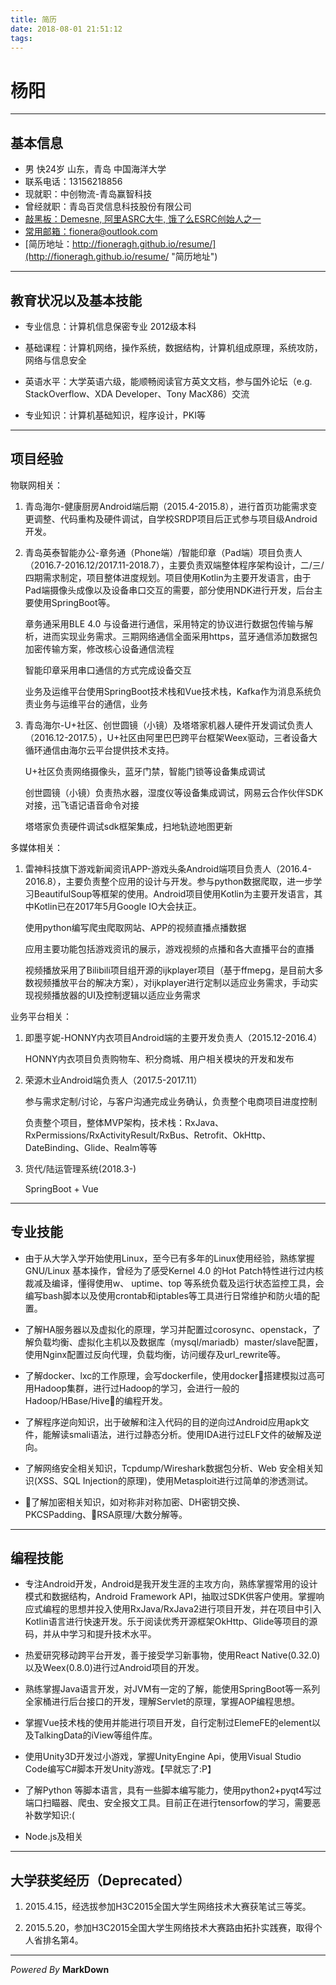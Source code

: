 ```yaml
---
title: 简历
date: 2018-08-01 21:51:12
tags:
---
```


# 杨阳

***

## 基本信息

* 男 快24岁 山东，青岛 中国海洋大学
* 联系电话：13156218856
* 现就职：中创物流-青岛赢智科技
* 曾经就职：青岛百灵信息科技股份有限公司
* [敲黑板：Demesne, 阿里ASRC大牛, 饿了么ESRC创始人之一](http://weibo.com/121478098 "智障女票")
* [常用邮箱：fionera@outlook.com](mailto:fionera@outlook.com "常用邮箱")
* [简历地址：http://fioneragh.github.io/resume/](http://fioneragh.github.io/resume/ "简历地址")

***

## 教育状况以及基本技能

* 专业信息：计算机信息保密专业 2012级本科

* 基础课程：计算机网络，操作系统，数据结构，计算机组成原理，系统攻防，网络与信息安全

* 英语水平：大学英语六级，能顺畅阅读官方英文文档，参与国外论坛（e.g. StackOverflow、XDA Developer、Tony MacX86）交流

* 专业知识：计算机基础知识，程序设计，PKI等

***

## 项目经验

物联网相关：

1. 青岛海尔-健康厨房Android端后期（2015.4-2015.8），进行首页功能需求变更调整、代码重构及硬件调试，自学校SRDP项目后正式参与项目级Android开发。

1. 青岛英泰智能办公-章务通（Phone端）/智能印章（Pad端）项目负责人（2016.7-2016.12/2017.11-2018.7），主要负责双端整体程序架构设计，二/三/四期需求制定，项目整体进度规划。项目使用Kotlin为主要开发语言，由于Pad端摄像头成像以及设备串口交互的需要，部分使用NDK进行开发，后台主要使用SpringBoot等。

    章务通采用BLE 4.0 与设备进行通信，采用特定的协议进行数据包传输与解析，进而实现业务需求。三期网络通信全面采用https，蓝牙通信添加数据包加密传输方案，修改核心设备通信流程

    智能印章采用串口通信的方式完成设备交互

    业务及运维平台使用SpringBoot技术栈和Vue技术栈，Kafka作为消息系统负责业务与运维平台的通信，业务

1. 青岛海尔-U+社区、创世圆镜（小镜）及塔塔家机器人硬件开发调试负责人（2016.12-2017.5），U+社区由阿里巴巴跨平台框架Weex驱动，三者设备大循环通信由海尔云平台提供技术支持。

    U+社区负责网络摄像头，蓝牙门禁，智能门锁等设备集成调试

    创世圆镜（小镜）负责热水器，湿度仪等设备集成调试，网易云合作伙伴SDK对接，迅飞语记语音命令对接

    塔塔家负责硬件调试sdk框架集成，扫地轨迹地图更新

多媒体相关：

1. 雷神科技旗下游戏新闻资讯APP-游戏头条Android端项目负责人（2016.4-2016.8），主要负责整个应用的设计与开发。参与python数据爬取，进一步学习BeautifulSoup等框架的使用。Android项目使用Kotlin为主要开发语言，其中Kotlin已在2017年5月Google IO大会扶正。

    使用python编写爬虫爬取网站、APP的视频直播点播数据

    应用主要功能包括游戏资讯的展示，游戏视频的点播和各大直播平台的直播

    视频播放采用了Bilibili项目组开源的ijkplayer项目（基于ffmepg，是目前大多数视频播放平台的解决方案），对ijkplayer进行定制以适应业务需求，手动实现视频播放器的UI及控制逻辑以适应业务需求

业务平台相关：

1. 即墨亨妮-HONNY内衣项目Android端的主要开发负责人（2015.12-2016.4）

    HONNY内衣项目负责购物车、积分商城、用户相关模块的开发和发布

1. 荣源木业Android端负责人（2017.5-2017.11）

    参与需求定制/讨论，与客户沟通完成业务确认，负责整个电商项目进度控制

    负责整个项目，整体MVP架构，技术栈：RxJava、RxPermissions/RxActivityResult/RxBus、Retrofit、OkHttp、DateBinding、Glide、Realm等等

1. 货代/陆运管理系统(2018.3-)

    SpringBoot + Vue

***

## 专业技能

* 由于从大学入学开始使用Linux，至今已有多年的Linux使用经验，熟练掌握GNU/Linux 基本操作，曾经为了感受Kernel 4.0 的Hot Patch特性进行过内核裁减及编译，懂得使用w、 uptime、top 等系统负载及运行状态监控工具，会编写bash脚本以及使用crontab和iptables等工具进行日常维护和防火墙的配置。

* 了解HA服务器以及虚拟化的原理，学习并配置过corosync、openstack，了解负载均衡、虚拟化主机以及数据库（mysql/mariadb）master/slave配置，使用Nginx配置过反向代理，负载均衡，访问缓存及url_rewrite等。

* 了解docker、lxc的工作原理，会写dockerfile，使用docker搭建模拟过高可用Hadoop集群，进行过Hadoop的学习，会进行一般的Hadoop/HBase/Hive的编程开发。

* 了解程序逆向知识，出于破解和注入代码的目的逆向过Android应用apk文件，能解读smali语法，进行过静态分析。使用IDA进行过ELF文件的破解及逆向。

* 了解网络安全相关知识，Tcpdump/Wireshark数据包分析、Web 安全相关知识(XSS、SQL Injection的原理)，使用Metasploit进行过简单的渗透测试。

* 了解加密相关知识，如对称非对称加密、DH密钥交换、PKCSPadding、RSA原理/大数分解等。

***

## 编程技能

* 专注Android开发，Android是我开发生涯的主攻方向，熟练掌握常用的设计模式和数据结构，Android Framework API，抽取过SDK供客户使用。掌握响应式编程的思想并投入使用RxJava/RxJava2进行项目开发，并在项目中引入Kotlin语言进行快速开发。乐于阅读优秀开源框架OkHttp、Glide等项目的源码，并从中学习和提升技术水平。

* 热爱研究移动跨平台开发，善于接受学习新事物，使用React Native(0.32.0)以及Weex(0.8.0)进行过Android项目的开发。

* 熟练掌握Java语言开发，对JVM有一定的了解，能使用SpringBoot等一系列全家桶进行后台接口的开发，理解Servlet的原理，掌握AOP编程思想。

* 掌握Vue技术栈的使用并能进行项目开发，自行定制过ElemeFE的element以及TalkingData的iView等组件库。

* 使用Unity3D开发过小游戏，掌握UnityEngine Api，使用Visual Studio Code编写C#脚本开发Unity游戏。【早就忘了:P】

* 了解Python 等脚本语言，具有一些脚本编写能力，使用python2+pyqt4写过端口扫瞄器、爬虫、安全报文工具。目前正在进行tensorfow的学习，需要恶补数学知识:(

* Node.js及相关

***

## 大学获奖经历（Deprecated）

1. 2015.4.15，经选拔参加H3C2015全国大学生网络技术大赛获笔试三等奖。

2. 2015.5.20，参加H3C2015全国大学生网络技术大赛路由拓扑实践赛，取得个人省排名第4。

***

*Powered By* **MarkDown**
